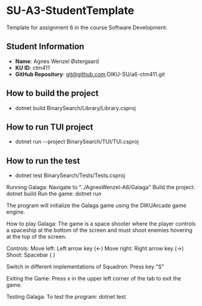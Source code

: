 # SU-A3-StudentTemplate
Template for assignment 6 in the course Software Development.

## Student Information
- **Name**: Agnes Wenzel Østergaard
- **KU ID**: ctm411
- **GitHub Repository**: git@github.com:DIKU-SU/a6-ctm411.git


## How to build the project
- dotnet build BinarySearch/Library/Library.csproj

## How to run TUI project
- dotnet run --project BinarySearch/TUI/TUI.csproj

## How to run the test
- dotnet test BinarySearch/Tests/Tests.csproj


Running Galaga:
Navigate to "../AgnesWenzel-A6/Galaga"
Build the project: dotnet build
Run the game: dotnet run

The program will initialize the Galaga game using the DIKUArcade game engine.

How to play Galaga:
The game is a space shooter where the player controls a spaceship at the bottom of the screen and must shoot enemies hovering at the top of the screen.

Controls:
Move left: Left arrow key (←)
Move right: Right arrow key (→)
Shoot: Spacebar ( )

Switch in different implementations of Squadron:
Press key "S"

Exiting the Game:
Press x in the upper left corner of the tab to exit the game.

Testing Galaga:
To test the program: dotnet test 